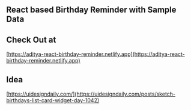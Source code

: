 ## React based Birthday Reminder with Sample Data

## Check Out at

[https://aditya-react-birthday-reminder.netlify.app](https://aditya-react-birthday-reminder.netlify.app)

## Idea

[https://uidesigndaily.com/](https://uidesigndaily.com/posts/sketch-birthdays-list-card-widget-day-1042)

